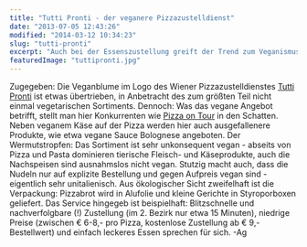 ```yaml
---
title: "Tutti Pronti - der veganere Pizzazustelldienst"
date: "2013-07-05 12:43:26"
modified: "2014-03-12 10:34:23"
slug: "tutti-pronti"
excerpt: "Auch bei der Essenszustellung greift der Trend zum Veganismus um sich. Bei dem Wiener Pizzaservice Tutti Pronti gibt es eine bisher für österreichische Verhältnisse unerreichte Auswahl an veganen Gerichten der italienischen Küche."
featuredImage: "tuttipronti.jpg"
---
```


Zugegeben: Die Veganblume im Logo des Wiener Pizzazustelldienstes [Tutti Pronti](http://www.tuttipronti-zustellung.at/) ist etwas übertrieben, in Anbetracht des zum größten Teil nicht einmal vegetarischen Sortiments. Dennoch: Was das vegane Angebot betrifft, stellt man hier Konkurrenten wie [Pizza on Tour](https://www.veganblatt.com/pizzaontour) in den Schatten. Neben veganem Käse auf der Pizza werden hier auch ausgefallenere Produkte, wie etwa vegane Sauce Bolognese angeboten. Der Wermutstropfen: Das Sortiment ist sehr unkonsequent vegan - abseits von Pizza und Pasta dominieren tierische Fleisch- und Käseprodukte, auch die Nachspeisen sind ausnahmslos nicht vegan. Stutzig macht auch, dass die Nudeln nur auf explizite Bestellung und gegen Aufpreis vegan sind - eigentlich sehr unitalienisch. Aus ökologischer Sicht zweifelhaft ist die Verpackung: Pizzabrot wird in Alufolie und kleine Gerichte in Styroporboxen geliefert. Das Service hingegeb ist beispielhaft: Blitzschnelle und nachverfolgbare (!) Zustellung (im 2. Bezirk nur etwa 15 Minuten), niedrige Preise (zwischen € 6-8,- pro Pizza, kostenlose Zustellung ab € 9,- Bestellwert) und einfach leckeres Essen sprechen für sich. -Ag